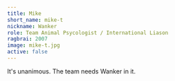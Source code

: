 ```yaml
---
title: Mike
short_name: mike-t
nickname: Wanker
role: Team Animal Psycologist / International Liason
ragbrai: 2007
image: mike-t.jpg
active: false
---
```

It's unanimous. The team needs Wanker in it.
